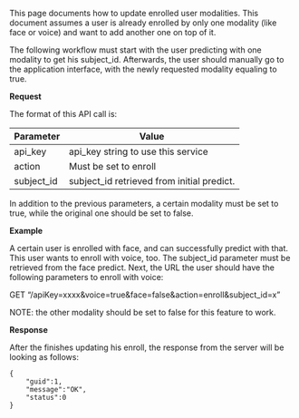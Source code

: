 This page documents how to update enrolled user modalities. This document assumes a user is already enrolled by only one modality (like face or voice) and want to add another one on top of it.

The following workflow must start with the user predicting with one modality to get his subject_id. Afterwards, the user should manually go to the application interface, with the newly requested modality equaling to true.

**Request**


The format of this API call is:  


|Parameter     |         Value| 
|-----|----|
|api_key       |         api_key string to use this service|
|action           |         Must be set to enroll|
|subject_id      |         subject_id retrieved from initial predict.|

In addition to the previous parameters, a certain modality must be set to true, while the original one should be set to false.


**Example**

A certain user is enrolled with face, and can successfully predict with that. This user wants to enroll with voice, too. The subject_id parameter must be retrieved from the face predict. Next, the URL the user should have the following parameters to enroll with voice:

GET “/apiKey=xxxx&voice=true&face=false&action=enroll&subject_id=x”

NOTE: the other modality should be set to false for this feature to work.


**Response**

After the finishes updating his enroll, the response from the server will be looking as follows:

```
{
    "guid":1,
    "message":"OK",
    "status":0
}
```

